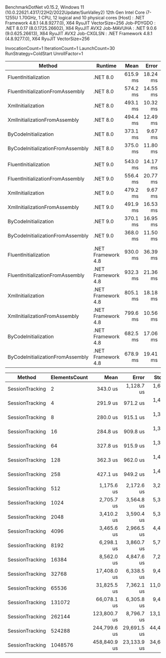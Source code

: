 BenchmarkDotNet v0.15.2, Windows 11 (10.0.22621.4317/22H2/2022Update/SunValley2)
12th Gen Intel Core i7-1255U 1.70GHz, 1 CPU, 12 logical and 10 physical cores
  [Host]     : .NET Framework 4.8.1 (4.8.9277.0), X64 RyuJIT VectorSize=256
  Job-PDYGDO : .NET 8.0.17 (8.0.1725.26602), X64 RyuJIT AVX2
  Job-MAVUHA : .NET 9.0.6 (9.0.625.26613), X64 RyuJIT AVX2
  Job-CXGLSN : .NET Framework 4.8.1 (4.8.9277.0), X64 RyuJIT VectorSize=256

InvocationCount=1  IterationCount=1  LaunchCount=30
RunStrategy=ColdStart  UnrollFactor=1

| Method                           | Runtime            | Mean     | Error    | StdDev   | Allocated |
|--------------------------------- |------------------- |---------:|---------:|---------:|----------:|
| FluentInitialization             | .NET 8.0           | 615.9 ms | 18.24 ms | 27.29 ms |   2.26 MB |
| FluentInitializationFromAssembly | .NET 8.0           | 574.2 ms | 14.55 ms | 21.77 ms |   3.46 MB |
| XmlInitialization                | .NET 8.0           | 493.1 ms | 10.32 ms | 15.44 ms |   1.76 MB |
| XmlInitializationFromAssembly    | .NET 8.0           | 494.4 ms | 12.49 ms | 18.69 ms |   1.66 MB |
| ByCodeInitialization             | .NET 8.0           | 373.1 ms |  9.67 ms | 14.47 ms |   1.59 MB |
| ByCodeInitializationFromAssembly | .NET 8.0           | 375.0 ms | 11.80 ms | 17.66 ms |   1.59 MB |
|                                  |                    |          |          |          |           |
| FluentInitialization             | .NET 9.0           | 543.0 ms | 14.17 ms | 21.21 ms |   2.24 MB |
| FluentInitializationFromAssembly | .NET 9.0           | 556.4 ms | 20.77 ms | 31.09 ms |   3.51 MB |
| XmlInitialization                | .NET 9.0           | 479.2 ms |  9.67 ms | 14.47 ms |   1.65 MB |
| XmlInitializationFromAssembly    | .NET 9.0           | 491.9 ms | 16.53 ms | 24.74 ms |   1.65 MB |
| ByCodeInitialization             | .NET 9.0           | 370.1 ms | 16.95 ms | 25.37 ms |   1.58 MB |
| ByCodeInitializationFromAssembly | .NET 9.0           | 368.0 ms | 11.50 ms | 17.21 ms |   1.58 MB |
|                                  |                    |          |          |          |           |
| FluentInitialization             | .NET Framework 4.8 | 930.0 ms | 36.39 ms | 54.47 ms |   2.97 MB |
| FluentInitializationFromAssembly | .NET Framework 4.8 | 932.3 ms | 21.36 ms | 31.97 ms |   4.55 MB |
| XmlInitialization                | .NET Framework 4.8 | 805.1 ms | 18.18 ms | 27.21 ms |   2.17 MB |
| XmlInitializationFromAssembly    | .NET Framework 4.8 | 799.6 ms | 10.56 ms | 15.81 ms |   2.16 MB |
| ByCodeInitialization             | .NET Framework 4.8 | 682.5 ms | 17.06 ms | 25.54 ms |   2.03 MB |
| ByCodeInitializationFromAssembly | .NET Framework 4.8 | 678.9 ms | 19.41 ms | 29.05 ms |   2.03 MB |


| Method          | ElementsCount | Mean         | Error       | StdDev      | Median        | Gen0       | Gen1      | Allocated    |
|---------------- |-------------- |-------------:|------------:|------------:|--------------:|-----------:|----------:|-------------:|
| SessionTracking | 2             |     343.0 us |  1,128.7 us |  1,689.4 us |      32.40 us |          - |         - |      1.35 KB |
| SessionTracking | 4             |     291.9 us |    971.2 us |  1,453.6 us |      24.75 us |          - |         - |      2.04 KB |
| SessionTracking | 8             |     280.0 us |    915.1 us |  1,369.6 us |      26.80 us |          - |         - |      3.41 KB |
| SessionTracking | 16            |     284.8 us |    909.8 us |  1,361.8 us |      32.35 us |          - |         - |      6.16 KB |
| SessionTracking | 64            |     327.8 us |    915.9 us |  1,370.8 us |      76.15 us |          - |         - |     22.66 KB |
| SessionTracking | 128           |     362.3 us |    962.0 us |  1,439.8 us |      95.50 us |          - |         - |     44.66 KB |
| SessionTracking | 258           |     427.1 us |    949.2 us |  1,420.7 us |     163.60 us |          - |         - |     89.35 KB |
| SessionTracking | 512           |   1,175.6 us |  2,172.6 us |  3,251.8 us |     346.40 us |          - |         - |    176.66 KB |
| SessionTracking | 1024          |   2,705.7 us |  3,564.8 us |  5,335.7 us |     662.90 us |          - |         - |    352.66 KB |
| SessionTracking | 2048          |   3,410.2 us |  3,590.4 us |  5,373.9 us |   2,004.70 us |          - |         - |    704.66 KB |
| SessionTracking | 4096          |   3,465.6 us |  2,966.5 us |  4,440.1 us |   1,884.05 us |          - |         - |   1408.66 KB |
| SessionTracking | 8192          |   6,298.1 us |  3,860.7 us |  5,778.5 us |   5,948.10 us |          - |         - |   2816.66 KB |
| SessionTracking | 16384         |   8,562.0 us |  4,847.6 us |  7,255.7 us |   7,798.60 us |          - |         - |   5632.66 KB |
| SessionTracking | 32768         |  17,408.0 us |  6,338.5 us |  9,487.2 us |  13,973.95 us |  1000.0000 |         - |  11264.66 KB |
| SessionTracking | 65536         |  31,825.5 us |  7,362.1 us | 11,019.2 us |  29,555.45 us |  3000.0000 |         - |  22528.66 KB |
| SessionTracking | 131072        |  66,078.1 us |  6,305.8 us |  9,438.2 us |  63,624.25 us |  7000.0000 | 2000.0000 |  45056.66 KB |
| SessionTracking | 262144        | 123,800.7 us |  8,796.7 us | 13,166.4 us | 120,350.50 us | 14000.0000 | 3000.0000 |  90112.66 KB |
| SessionTracking | 524288        | 244,799.6 us | 29,691.5 us | 44,440.8 us | 226,894.95 us | 28000.0000 | 4000.0000 | 180224.66 KB |
| SessionTracking | 1048576       | 458,840.9 us | 23,133.9 us | 34,625.8 us | 452,925.45 us | 56000.0000 | 8000.0000 | 360448.66 KB |